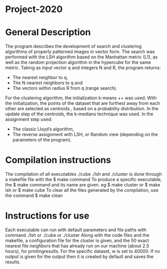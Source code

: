 # Project-2020

# General Description
The program describes the development of search and clustering algorithms of properly
patterned images in vector form.
The search was performed with the LSH algorithm based on the Manhattan metric (L1), as well as
the random projection algorithm in the hypercube for the same metric. Taking as 
input vector q and integers N and R, the program returns:

- The nearest neighbor to q,
- The N nearest neighbors to q and
- The vectors within radius R from q (range search).


For the clustering algorithm, the initialization k-means ++ was used. With the
initialization, the points of the dataset that are furthest away from each other are selected as centroids
, based on a probability distribution. In the update step
of the centroids, the k-medians technique was used. In the assignment step
used:

- The classic Lloyd’s algorithm,
- The reverse assignment with LSH, or Random view (depending on the parameters
of the program).

# Compilation instructions
The compilation of all executables ./cube ./lsh and ./cluster is done through a makefile file with
the $ make command
To produce a specific executable, the $ make command and its name are given. eg $ make cluster or $ make lsh or $ make cube
To clear all the files generated by the compilation, use the
command $ make clean 
# Instructions for use
Each executable can run with default parameters and file paths with
command ./lsh or ./cube or ./cluster
Along with the code files and the makefile, a configuration file for the cluster is given, and the 50 exact nearest file
neighbors that has already run on our machine (about 2.5 hours), for printingresults.
For the specific dataset, w is set to 40000.
If no output is given for the output then it is created by default and saves the
results.
